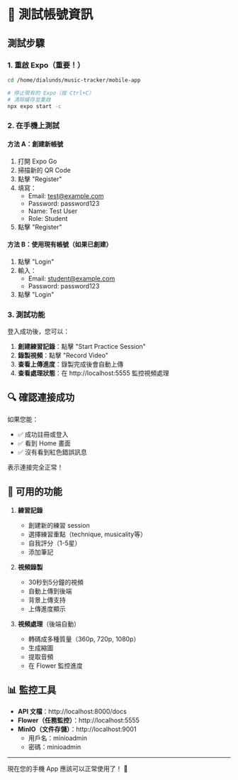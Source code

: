 # 📱 測試帳號資訊

## 測試步驟

### 1. 重啟 Expo（重要！）
```bash
cd /home/dialunds/music-tracker/mobile-app

# 停止現有的 Expo（按 Ctrl+C）
# 清除緩存並重啟
npx expo start -c
```

### 2. 在手機上測試

#### 方法 A：創建新帳號
1. 打開 Expo Go
2. 掃描新的 QR Code
3. 點擊 "Register"
4. 填寫：
   - Email: test@example.com
   - Password: password123
   - Name: Test User
   - Role: Student
5. 點擊 "Register"

#### 方法 B：使用現有帳號（如果已創建）
1. 點擊 "Login"
2. 輸入：
   - Email: student@example.com
   - Password: password123
3. 點擊 "Login"

### 3. 測試功能

登入成功後，您可以：
1. **創建練習記錄**：點擊 "Start Practice Session"
2. **錄製視頻**：點擊 "Record Video" 
3. **查看上傳進度**：錄製完成後會自動上傳
4. **查看處理狀態**：在 http://localhost:5555 監控視頻處理

## 🔍 確認連接成功

如果您能：
- ✅ 成功註冊或登入
- ✅ 看到 Home 畫面
- ✅ 沒有看到紅色錯誤訊息

表示連接完全正常！

## 🚀 可用的功能

1. **練習記錄**
   - 創建新的練習 session
   - 選擇練習重點（technique, musicality等）
   - 自我評分（1-5星）
   - 添加筆記

2. **視頻錄製**
   - 30秒到5分鐘的視頻
   - 自動上傳到後端
   - 背景上傳支持
   - 上傳進度顯示

3. **視頻處理**（後端自動）
   - 轉碼成多種質量（360p, 720p, 1080p）
   - 生成縮圖
   - 提取音頻
   - 在 Flower 監控進度

## 📊 監控工具

- **API 文檔**：http://localhost:8000/docs
- **Flower（任務監控）**：http://localhost:5555
- **MinIO（文件存儲）**：http://localhost:9001
  - 用戶名：minioadmin
  - 密碼：minioadmin

---

現在您的手機 App 應該可以正常使用了！ 🎉